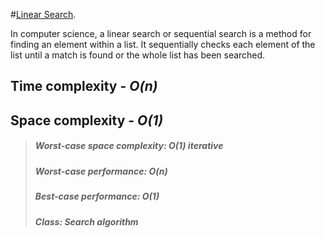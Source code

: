 #[Linear Search](https://en.wikipedia.org/wiki/Linear_search).


In computer science, a linear search or sequential search is a method for finding an element within a list. It sequentially checks each element of the list until a match is found or the whole list has been searched.

## Time complexity - _O(n)_

## Space complexity - _O(1)_


> ##### Worst-case space complexity: O(1) iterative
> ##### Worst-case performance: O(n)
> ##### Best-case performance: O(1)
> ##### Class: Search algorithm